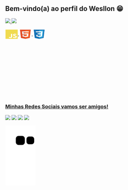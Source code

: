 ## Bem-vindo(a) ao perfil do Wesllon 😁

 <div>
   <a href="https://github.com/Wesllon">
   <img height="180em" src="https://github-readme-stats.vercel.app/api?username=Wesllon&show_icons=true&theme=tokyonight&include_all_commits=true&count_private=true"/>
   <img height="180em" src="https://github-readme-stats.vercel.app/api/top-langs/?username=Wesllon&layout=compact&langs_count=6&theme=tokyonight"/>

</div>
<div style="display: inline_block"><br>
  <img align="center" alt="Js" height="30" width="40" src="https://raw.githubusercontent.com/devicons/devicon/master/icons/javascript/javascript-plain.svg">
  <img align="center" alt="HTML" height="30" width="40" src="https://raw.githubusercontent.com/devicons/devicon/master/icons/html5/html5-original.svg">
  <img align="center" alt="CSS" height="30" width="40" src="https://raw.githubusercontent.com/devicons/devicon/master/icons/css3/css3-original.svg">
  <?xml version="1.0" encoding="UTF-8" standalone="no"?>
<!-- Created with Inkscape (http://www.inkscape.org/) -->

<svg
   version="1.0"
   id="svg2"
   sodipodi:version="0.32"
   inkscape:version="1.2.1 (9c6d41e410, 2022-07-14)"
   sodipodi:docname="python-logo-only.svg"
   width="92.070236pt"
   height="101.00108pt"
   inkscape:export-filename="python-logo-only.png"
   inkscape:export-xdpi="232.44"
   inkscape:export-ydpi="232.44"
   xmlns:inkscape="http://www.inkscape.org/namespaces/inkscape"
   xmlns:sodipodi="http://sodipodi.sourceforge.net/DTD/sodipodi-0.dtd"
   xmlns:xlink="http://www.w3.org/1999/xlink"
   xmlns="http://www.w3.org/2000/svg"
   xmlns:svg="http://www.w3.org/2000/svg"
   xmlns:rdf="http://www.w3.org/1999/02/22-rdf-syntax-ns#"
   xmlns:cc="http://creativecommons.org/ns#"
   xmlns:dc="http://purl.org/dc/elements/1.1/">
  <metadata
     id="metadata371">
                   />
      </
    <linearGradient
       id="linearGradient2795">
      <stop
         style="stop-color:#b8b8b8;stop-opacity:0.49803922;"
         offset="0"
         id="stop2797" />
      <stop
         style="stop-color:#7f7f7f;stop-opacity:0;"
         offset="1"
         id="stop2799" />
    </linearGradient>
    <linearGradient
       id="linearGradient2787">
      <stop
         style="stop-color:#7f7f7f;stop-opacity:0.5;"
         offset="0"
         id="stop2789" />
      <stop
         style="stop-color:#7f7f7f;stop-opacity:0;"
         offset="1"
         id="stop2791" />
    </linearGradient>
    <linearGradient
       id="linearGradient3676">
      <stop
         style="stop-color:#b2b2b2;stop-opacity:0.5;"
         offset="0"
         id="stop3678" />
      <stop
         style="stop-color:#b3b3b3;stop-opacity:0;"
         offset="1"
         id="stop3680" />
    </linearGradient>
    <linearGradient
       id="linearGradient3236">
      <stop
         style="stop-color:#f4f4f4;stop-opacity:1"
         offset="0"
         id="stop3244" />
      <stop
         style="stop-color:white;stop-opacity:1"
         offset="1"
         id="stop3240" />
    </linearGradient>
    <linearGradient
       id="linearGradient4671">
      <stop
         style="stop-color:#ffd43b;stop-opacity:1;"
         offset="0"
         id="stop4673" />
      <stop
         style="stop-color:#ffe873;stop-opacity:1"
         offset="1"
         id="stop4675" />
    </linearGradient>
    <linearGradient
       id="linearGradient4689">
      <stop
         style="stop-color:#5a9fd4;stop-opacity:1;"
         offset="0"
         id="stop4691" />
      <stop
         style="stop-color:#306998;stop-opacity:1;"
         offset="1"
         id="stop4693" />
    </linearGradient>
    <linearGradient
       x1="224.23996"
       y1="144.75717"
       x2="-65.308502"
       y2="144.75717"
       id="linearGradient2987"
       xlink:href="#linearGradient4671"
       gradientUnits="userSpaceOnUse"
       gradientTransform="translate(100.2702,99.61116)" />
    <linearGradient
       x1="172.94208"
       y1="77.475983"
       x2="26.670298"
       y2="76.313133"
       id="linearGradient2990"
       xlink:href="#linearGradient4689"
       gradientUnits="userSpaceOnUse"
       gradientTransform="translate(100.2702,99.61116)" />
    <linearGradient
       inkscape:collect="always"
       xlink:href="#linearGradient4689"
       id="linearGradient2587"
       gradientUnits="userSpaceOnUse"
       gradientTransform="translate(100.2702,99.61116)"
       x1="172.94208"
       y1="77.475983"
       x2="26.670298"
       y2="76.313133" />
    <linearGradient
       inkscape:collect="always"
       xlink:href="#linearGradient4671"
       id="linearGradient2589"
       gradientUnits="userSpaceOnUse"
       gradientTransform="translate(100.2702,99.61116)"
       x1="224.23996"
       y1="144.75717"
       x2="-65.308502"
       y2="144.75717" />
    <linearGradient
       inkscape:collect="always"
       xlink:href="#linearGradient4689"
       id="linearGradient2248"
       gradientUnits="userSpaceOnUse"
       gradientTransform="translate(100.2702,99.61116)"
       x1="172.94208"
       y1="77.475983"
       x2="26.670298"
       y2="76.313133" />
    <linearGradient
       inkscape:collect="always"
       xlink:href="#linearGradient4671"
       id="linearGradient2250"
       gradientUnits="userSpaceOnUse"
       gradientTransform="translate(100.2702,99.61116)"
       x1="224.23996"
       y1="144.75717"
       x2="-65.308502"
       y2="144.75717" />
    <linearGradient
       inkscape:collect="always"
       xlink:href="#linearGradient4671"
       id="linearGradient2255"
       gradientUnits="userSpaceOnUse"
       gradientTransform="matrix(0.562541,0,0,0.567972,-11.5974,-7.60954)"
       x1="224.23996"
       y1="144.75717"
       x2="-65.308502"
       y2="144.75717" />
    <linearGradient
       inkscape:collect="always"
       xlink:href="#linearGradient4689"
       id="linearGradient2258"
       gradientUnits="userSpaceOnUse"
       gradientTransform="matrix(0.562541,0,0,0.567972,-11.5974,-7.60954)"
       x1="172.94208"
       y1="76.176224"
       x2="26.670298"
       y2="76.313133" />
    <radialGradient
       inkscape:collect="always"
       xlink:href="#linearGradient2795"
       id="radialGradient2801"
       cx="61.518883"
       cy="132.28575"
       fx="61.518883"
       fy="132.28575"
       r="29.036913"
       gradientTransform="matrix(1,0,0,0.177966,0,108.7434)"
       gradientUnits="userSpaceOnUse" />
    <linearGradient
       inkscape:collect="always"
       xlink:href="#linearGradient4671"
       id="linearGradient1475"
       gradientUnits="userSpaceOnUse"
       gradientTransform="matrix(0.562541,0,0,0.567972,-14.99112,-11.702371)"
       x1="150.96111"
       y1="192.35176"
       x2="112.03144"
       y2="137.27299" />
    <linearGradient
       inkscape:collect="always"
       xlink:href="#linearGradient4689"
       id="linearGradient1478"
       gradientUnits="userSpaceOnUse"
       gradientTransform="matrix(0.562541,0,0,0.567972,-14.99112,-11.702371)"
       x1="26.648937"
       y1="20.603781"
       x2="135.66525"
       y2="114.39767" />
    <radialGradient
       inkscape:collect="always"
       xlink:href="#linearGradient2795"
       id="radialGradient1480"
       gradientUnits="userSpaceOnUse"
       gradientTransform="matrix(1.7490565e-8,-0.23994696,1.054668,3.7915457e-7,-83.7008,142.46201)"
       cx="61.518883"
       cy="132.28575"
       fx="61.518883"
       fy="132.28575"
       r="29.036913" />
  </defs>
  <path
     style="fill:url(#linearGradient1478);fill-opacity:1"
     d="M 54.918785,9.1927389e-4 C 50.335132,0.02221727 45.957846,0.41313697 42.106285,1.0946693 30.760069,3.0991731 28.700036,7.2947714 28.700035,15.032169 v 10.21875 h 26.8125 v 3.40625 h -26.8125 -10.0625 c -7.792459,0 -14.6157588,4.683717 -16.7499998,13.59375 -2.46181998,10.212966 -2.57101508,16.586023 0,27.25 1.9059283,7.937852 6.4575432,13.593748 14.2499998,13.59375 h 9.21875 v -12.25 c 0,-8.849902 7.657144,-16.656248 16.75,-16.65625 h 26.78125 c 7.454951,0 13.406253,-6.138164 13.40625,-13.625 v -25.53125 c 0,-7.2663386 -6.12998,-12.7247771 -13.40625,-13.9374997 C 64.281548,0.32794397 59.502438,-0.02037903 54.918785,9.1927389e-4 Z m -14.5,8.21875012611 c 2.769547,0 5.03125,2.2986456 5.03125,5.1249996 -2e-6,2.816336 -2.261703,5.09375 -5.03125,5.09375 -2.779476,-1e-6 -5.03125,-2.277415 -5.03125,-5.09375 -10e-7,-2.826353 2.251774,-5.1249996 5.03125,-5.1249996 z"
     id="path1948" />
  <path
     style="fill:url(#linearGradient1475);fill-opacity:1"
     d="m 85.637535,28.657169 v 11.90625 c 0,9.230755 -7.825895,16.999999 -16.75,17 h -26.78125 c -7.335833,0 -13.406249,6.278483 -13.40625,13.625 v 25.531247 c 0,7.266344 6.318588,11.540324 13.40625,13.625004 8.487331,2.49561 16.626237,2.94663 26.78125,0 6.750155,-1.95439 13.406253,-5.88761 13.40625,-13.625004 V 86.500919 h -26.78125 v -3.40625 h 26.78125 13.406254 c 7.792461,0 10.696251,-5.435408 13.406241,-13.59375 2.79933,-8.398886 2.68022,-16.475776 0,-27.25 -1.92578,-7.757441 -5.60387,-13.59375 -13.406241,-13.59375 z m -15.0625,64.65625 c 2.779478,3e-6 5.03125,2.277417 5.03125,5.093747 -2e-6,2.826354 -2.251775,5.125004 -5.03125,5.125004 -2.76955,0 -5.03125,-2.29865 -5.03125,-5.125004 2e-6,-2.81633 2.261697,-5.093747 5.03125,-5.093747 z"
     id="path1950" />
  <ellipse
     style="opacity:0.44382;fill:url(#radialGradient1480);fill-opacity:1;fill-rule:nonzero;stroke:none;stroke-width:15.4174;stroke-miterlimit:4;stroke-dasharray:none;stroke-opacity:1"
     id="path1894"
     cx="55.816761"
     cy="127.70079"
     rx="35.930977"
     ry="6.9673119" />
</svg>
</div>
 
 <br>
 
   ### Minhas Redes Sociais vamos ser       amigos!
 
<div> 
  <a href="https://instagram.com/Atualizando..." target="_blank"><img src="https://img.shields.io/badge/-Instagram-%23E4405F?style=for-the-badge&logo=instagram&logoColor=white" target="_blank"></a>
 <a href="https://discord.gg/" target="_blank"><img src="https://img.shields.io/badge/Discord-7289DA?style=for-the-badge&logo=discord&logoColor=white" target="_blank"></a> 
  <a href = "mailto:srntememail@hotmail.com"><img src="https://img.shields.io/badge/-Gmail-%23333?style=for-the-badge&logo=gmail&logoColor=white" target="_blank"></a>
  <a href="https://www.linkedin.com/in/wesllon-alves"target="_blank"><img src="https://img.shields.io/badge/-LinkedIn-%230077B5?style=for-the-badge&logo=linkedin&logoColor=white" target="_blank"></a> 
 </div>

![snake gif](https://github.com/Wesllon/Wesllon/blob/output/github-contribution-grid-snake.svg)
